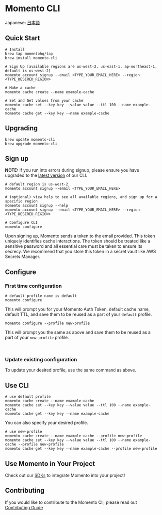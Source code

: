# Momento CLI

Japanese: [日本語](README.ja.md)






## Quick Start
```
# Install 
brew tap momentohq/tap
brew install momento-cli

# Sign Up [available regions are us-west-2, us-east-1, ap-northeast-1, default is us-west-2]
momento account signup --email <TYPE_YOUR_EMAIL_HERE> --region <TYPE_DESIRED_REGION>

# Make a cache
momento cache create --name example-cache

# Set and Get values from your cache
momento cache set --key key --value value --ttl 100 --name example-cache
momento cache get --key key --name example-cache

```

## Upgrading
```
brew update momento-cli
brew upgrade momento-cli
```

## Sign up 


**NOTE:** If you run into errors during signup, please ensure you have upgraded to the [latest version](https://github.com/momentohq/momento-cli/releases/latest) of our CLI.

```
# default region is us-west-2
momento account signup --email <TYPE_YOUR_EMAIL_HERE>

# (optional) view help to see all available regions, and sign up for a specific region
momento account signup --help
momento account signup --email <TYPE_YOUR_EMAIL_HERE> --region <TYPE_DESIRED_REGION>

# Configure CLI
momento configure

```

Upon signing up, Momento sends a token to the email provided. This token uniquely identifies cache interactions. The token should be treated like a sensitive password and all essential care must be taken to ensure its secrecy. We recommend that you store this token in a secret vault like AWS Secrets Manager.

## Configure

### First time configuration

```
# default profile name is default
momento configure
```

This will prompt you for your Momento Auth Token, default cache name, default TTL, and save them to be reused as a part of your `default` profile.

```
momento configure --profile new-profile
```

This will prompt you the same as above and save them to be reused as a part of your `new-profile` profile.

<br>

### Update existing configuration

To update your desired profile, use the same command as above.

## Use CLI

```
# use default profile
momento cache create --name example-cache
momento cache set --key key --value value --ttl 100 --name example-cache
momento cache get --key key --name example-cache
```

You can also specify your desired profile.

```
# use new-profile
momento cache create --name example-cache --profile new-profile
momento cache set --key key --value value --ttl 100 --name example-cache --profile new-profile
momento cache get --key key --name example-cache --profile new-profile
```

## Use Momento in Your Project

Check out our [SDKs](https://github.com/momentohq/client-sdk-examples) to integrate Momento into your project!

## Contributing

If you would like to contribute to the Momento Cli, please read out [Contributing Guide](./CONTRIBUTING.md)
